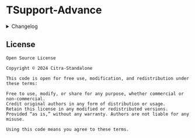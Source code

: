 # TSupport-Advance 
<details>
<summary>
Changelog
</summary>
Changelogs :

- R241104
 - Customization ( `exclude.txt` now `customize.txt` )
</details>

## License

```
Open Source License

Copyright © 2024 Citra-Standalone

This code is open for free use, modification, and redistribution under these terms:

Free to use, modify, or share for any purpose, whether commercial or non-commercial.
Credit original authors in any form of distribution or usage.
Retain this license in any modified or redistributed versions.
Provided “as is,” without any warranty. Authors are not liable for any misuse.

Using this code means you agree to these terms.
```